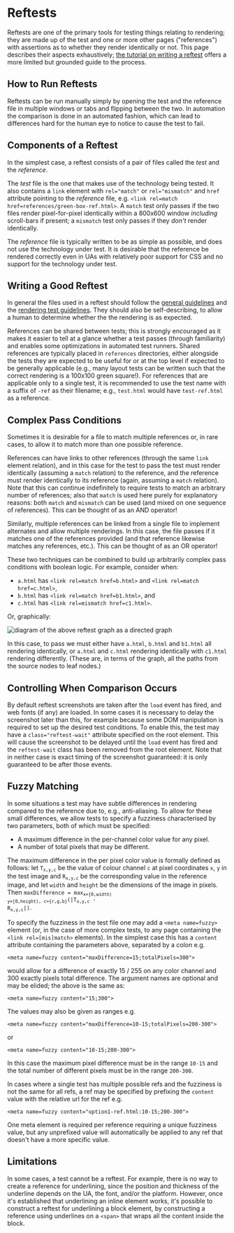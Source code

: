 # Reftests

Reftests are one of the primary tools for testing things relating to
rendering; they are made up of the test and one or more other pages
("references") with assertions as to whether they render identically
or not. This page describes their aspects exhaustively; [the tutorial
on writing a reftest](reftest-tutorial) offers a more limited but
grounded guide to the process.

## How to Run Reftests

Reftests can be run manually simply by opening the test and the
reference file in multiple windows or tabs and flipping between the
two. In automation the comparison is done in an automated fashion,
which can lead to differences hard for the human eye to notice to
cause the test to fail.

## Components of a Reftest

In the simplest case, a reftest consists of a pair of files called the
*test* and the *reference*.

The *test* file is the one that makes use of the technology being
tested. It also contains a `link` element with `rel="match"` or
`rel="mismatch"` and `href` attribute pointing to the *reference*
file, e.g. `<link rel=match href=references/green-box-ref.html>`. A
`match` test only passes if the two files render pixel-for-pixel
identically within a 800x600 window *including* scroll-bars if
present; a `mismatch` test only passes if they *don't* render
identically.

The *reference* file is typically written to be as simple as possible,
and does not use the technology under test. It is desirable that the
reference be rendered correctly even in UAs with relatively poor
support for CSS and no support for the technology under test.

## Writing a Good Reftest

In general the files used in a reftest should follow
the [general guidelines][] and
the [rendering test guidelines][rendering]. They should also be
self-describing, to allow a human to determine whether the the
rendering is as expected.

References can be shared between tests; this is strongly encouraged as
it makes it easier to tell at a glance whether a test passes (through
familiarity) and enables some optimizations in automated test
runners. Shared references are typically placed in `references`
directories, either alongside the tests they are expected to be useful
for or at the top level if expected to be generally applicable (e.g.,
many layout tests can be written such that the correct rendering is a
100x100 green square!). For references that are applicable only to a
single test, it is recommended to use the test name with a suffix of
`-ref` as their filename; e.g., `test.html` would have `test-ref.html`
as a reference.

## Complex Pass Conditions

Sometimes it is desirable for a file to match multiple references or,
in rare cases, to allow it to match more than one possible reference.

References can have links to other references (through the same `link`
element relation), and in this case for the test to pass the test must
render identically (assuming a `match` relation) to the reference, and
the reference must render identically to its reference (again,
assuming a `match` relation). Note that this can continue indefinitely
to require tests to match an arbitrary number of references; also that
`match` is used here purely for explanatory reasons: both `match` and
`mismatch` can be used (and mixed on one sequence of references). This
can be thought of as an AND operator!

Similarly, multiple references can be linked from a single file to
implement alternates and allow multiple renderings. In this case, the
file passes if it matches one of the references provided (and that
reference likewise matches any references, etc.). This can be thought
of as an OR operator!

These two techniques can be combined to build up arbitrarily complex
pass conditions with boolean logic. For example, consider when:

 * `a.html` has `<link rel=match href=b.html>` and `<link rel=match
href=c.html>`,
 * `b.html` has `<link rel=match href=b1.html>`, and
 * `c.html` has `<link rel=mismatch href=c1.html>`.

Or, graphically:

<img src="../_static/reftest_graph_example.svg"
     alt="diagram of the above reftest graph as a directed graph">

In this case, to pass we must either have `a.html`, `b.html` and
`b1.html` all rendering identically, or `a.html` and `c.html`
rendering identically with `c1.html` rendering differently. (These
are, in terms of the graph, all the paths from the source nodes to
leaf nodes.)

## Controlling When Comparison Occurs

By default reftest screenshots are taken after the `load` event has
fired, and web fonts (if any) are loaded. In some cases it is
necessary to delay the screenshot later than this, for example because
some DOM manipulation is required to set up the desired test
conditions. To enable this, the test may have a `class="reftest-wait"`
attribute specified on the root element. This will cause the
screenshot to be delayed until the `load` event has fired and the
`reftest-wait` class has been removed from the root element. Note that
in neither case is exact timing of the screenshot guaranteed: it is
only guaranteed to be after those events.

## Fuzzy Matching

In some situations a test may have subtle differences in rendering
compared to the reference due to, e.g., anti-aliasing. To allow for
these small differences, we allow tests to specify a fuzziness
characterised by two parameters, both of which must be specified:

 * A maximum difference in the per-channel color value for any pixel.
 * A number of total pixels that may be different.

The maximum difference in the per pixel color value is formally
defined as follows: let <code>T<sub>x,y,c</sub></code> be the value of
colour channel `c` at pixel coordinates `x`, `y` in the test image and
<code>R<sub>x,y,c</sub></code> be the corresponding value in the
reference image, and let <code>width</code> and <code>height</code> be
the dimensions of the image in pixels. Then <code>maxDifference =
max<sub>x=[0,width) y=[0,height), c={r,g,b}</sub>(|T<sub>x,y,c</sub> -
R<sub>x,y,c</sub>|)</code>.

To specify the fuzziness in the test file one may add a `<meta
name=fuzzy>` element (or, in the case of more complex tests, to any
page containing the `<link rel=[mis]match>` elements). In the simplest
case this has a `content` attribute containing the parameters above,
separated by a colon e.g.

```
<meta name=fuzzy content="maxDifference=15;totalPixels=300">
```

would allow for a  difference of exactly 15 / 255 on any color channel
and 300 exactly pixels total difference. The argument names are optional
and may be elided; the above is the same as:

```
<meta name=fuzzy content="15;300">
```

The values may also be given as ranges e.g.

```
<meta name=fuzzy content="maxDifference=10-15;totalPixels=200-300">
```

or

```
<meta name=fuzzy content="10-15;200-300">
```

In this case the maximum pixel difference must be in the range
`10-15` and the total number of different pixels must be in the range
`200-300`.

In cases where a single test has multiple possible refs and the
fuzziness is not the same for all refs, a ref may be specified by
prefixing the `content` value with the relative url for the ref e.g.

```
<meta name=fuzzy content="option1-ref.html:10-15;200-300">
```

One meta element is required per reference requiring a unique
fuzziness value, but any unprefixed value will automatically be
applied to any ref that doesn't have a more specific value.

## Limitations

In some cases, a test cannot be a reftest. For example, there is no
way to create a reference for underlining, since the position and
thickness of the underline depends on the UA, the font, and/or the
platform. However, once it's established that underlining an inline
element works, it's possible to construct a reftest for underlining
a block element, by constructing a reference using underlines on a
```<span>``` that wraps all the content inside the block.

[general guidelines]: general-guidelines
[rendering]: rendering
